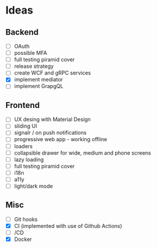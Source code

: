 # Ideas

## Backend

-  [ ] OAuth
-  [ ] possible MFA
-  [ ] full testing piramid cover
-  [ ] release strategy
-  [ ] create WCF and gRPC services
-  [x] implement mediator
-  [ ] implement GrapgQL

## Frontend

-  [ ] UX desing with Material Design
-  [ ] sliding UI
-  [ ] signalr / on push notifications
-  [ ] progressive web app - working offline
-  [ ] loaders
-  [ ] collapsible drawer for wide, medium and phone screens
-  [ ] lazy loading
-  [ ] full testing piramid cover
-  [ ] i18n
-  [ ] a11y
-  [ ] light/dark mode

## Misc

-  [ ] Git hooks
-  [x] CI (implemented with use of Github Actions)
-  [ ] /CD
-  [x] Docker

